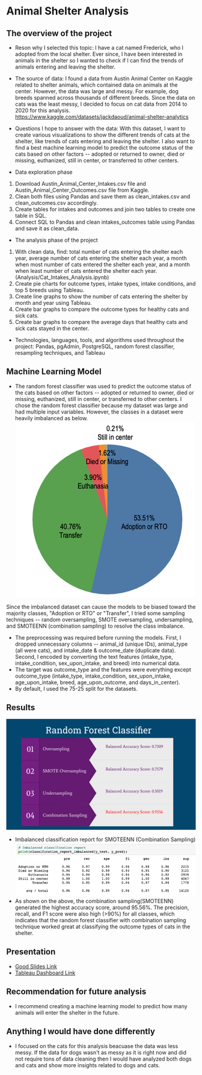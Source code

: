 # Animal Shelter Analysis 
## The overview of the project
- Reson why I selected this topic: I have a cat named Frederick, who I adopted from the local shelter. Ever since, I have been interested in animals in the shelter so I wanted to check if I can find the trends of animals entering and leaving the shelter.

- The source of data: I found a data from Austin Animal Center on Kaggle related to shelter animals, which contained data on animals at the center. However, the data was large and messy. For example, dog breeds spanned across thousands of different breeds. Since the data on cats was the least messy, I decided to focus on cat data from 2014 to 2020 for this analysis.
https://www.kaggle.com/datasets/jackdaoud/animal-shelter-analytics

- Questions I hope to answer with the data: With this dataset, I want to create various visualizations to show the different trends of cats at the shelter, like trends of cats entering and leaving the shelter. I also want to find a best machine learning model to predict the outcome status of the cats based on other factors -- adopted or returned to owner, died or missing, euthanized, still in center, or transferred to other centers.

- Data exploration phase 
1) Download Austin_Animal_Center_Intakes.csv file and Austin_Animal_Center_Outcomes.csv file from Kaggle.
2) Clean both files using Pandas and save them as clean_intakes.csv and clean_outcomes.csv accordingly.
3) Create tables for intakes and outcomes and join two tables to create one table in SQL.
4) Connect SQL to Pandas and clean intakes_outcomes table using Pandas and save it as clean_data.

- The analysis phase of the project
1) With clean data, find: total number of cats entering the shelter each year, average number of cats entering the shelter each year, a month when most number of cats entered the shelter each year, and a month when least number of cats entered the shelter each year.
(Analysis/Cat_Intakes_Analysis.ipynb)
2) Create pie charts for outcome types, intake types, intake conditions, and top 5 breeds using Tableau.
3) Create line graphs to show the number of cats entering the shelter by month and year using Tableau.
4) Create bar graphs to compare the outcome types for healthy cats and sick cats.
5) Create bar graphs to compare the average days that healthy cats and sick cats stayed in the center. 

- Technologies, languages, tools, and algorithms used throughout the project: Pandas, pgAdmin, PostgreSQL, random forest classifier, resampling techniques, and Tableau

## Machine Learning Model
- The random forest classifier was used to predict the outcome status of the cats based on other factors -- adopted or returned to owner, died or missing, euthanized, still in center, or transferred to other centers. I chose the random forest classifier because my dataset was large and had multiple input variables. However, the classes in a dataset were heavily imbalanced as below.
![outcome_type](Resources/outcome_type.png)

Since the imbalanced dataset can cause the models to be biased toward the majority classes, "Adoption or RTO" or "Transfer", I tried some sampling techniques -- random oversampling, SMOTE oversampling, undersampling, and SMOTEENN (combination sampling) to resolve the class imbalance.
- The preprocessing was required before running the models. First, I dropped unnecessary columns -- animal_id (unique IDs), animal_type (all were cats), and intake_date & outcome_date (duplicate data). Second, I encoded by converting the text features (intake_type, intake_condition, sex_upon_intake, and breed) into numerical data. 
- The target was outcome_type and the features were everything except outcome_type (intake_type, intake_condition, sex_upon_intake, age_upon_intake, breed, age_upon_outcome, and days_in_center).
- By default, I used the 75-25 split for the datasets.

## Results
![random_forest](Resources/random_forest.png)
- Imbalanced classification report for SMOTEENN (Combination Sampling) 
![combination_sampling](Resources/combination_sampling.png)
- As shown on the above, the combination sampling(SMOTEENN) generated the highest accuracy score, around 95.56%. The precision, recall, and F1 score were also high (>90%) for all classes, which indicates that the random forest classifier with combination sampling technique worked great at classifying the outcome types of cats in the shelter. 

## Presentation
- [Good Slides Link](https://docs.google.com/presentation/d/1A72A7Gl3RN6CEYklB8U5xz4t4mKqKVAY3215mDiSwmc/edit#slide=id.p)
- [Tableau Dashboard Link](https://public.tableau.com/app/profile/ayoung.kim2278/viz/Animal_center_analysis_Story/AustinAnimalCenterAnalysisCat)

## Recommendation for future analysis
- I recommend creating a machine learning model to predict how many animals will enter the shelter in the future.

## Anything I would have done differently
- I focused on the cats for this analysis beacuase the data was less messy. If the data for dogs wasn't as messy as it is right now and did not require tons of data cleaning then I would have analyzed both dogs and cats and show more insights related to dogs and cats.





